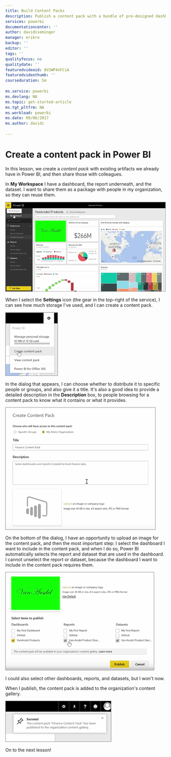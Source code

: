 ```yaml
---
title: Build Content Packs
description: Publish a content pack with a bundle of pre-designed dashboards, reports, and datasets
services: powerbi
documentationcenter: ''
author: davidiseminger
manager: erikre
backup: ''
editor: ''
tags: ''
qualityfocus: no
qualitydate: ''
featuredvideoid: 8V2WP4nFCiA
featuredvideothumb: ''
courseduration: 5m

ms.service: powerbi
ms.devlang: NA
ms.topic: get-started-article
ms.tgt_pltfrm: NA
ms.workload: powerbi
ms.date: 09/06/2017
ms.author: davidi

---
```

# Create a content pack in Power BI
In this lesson, we create a *content pack* with existing artifacts we already have in Power BI, and then share those with colleagues.

In **My Workspace** I have a dashboard, the report underneath, and the dataset. I want to share them as a package with people in my organization, so they can reuse them.

![Share and collaborate in Power BI](./media/powerbi-learning-6-2-create-content-packs/pbi_learn06_02myworkspacenohilite.png)

When I select the **Settings** icon (the gear in the top-right of the service), I can see how much storage I've used, and I can create a content pack.

![Share and collaborate in Power BI](./media/powerbi-learning-6-2-create-content-packs/pbi_learn06_02options.png)

In the dialog that appears, I can choose whether to distribute it to specific people or groups, and also give it a title. It's also a good idea to provide a detailed description in the **Description** box, to people browsing for a content pack to know what it contains or what it provides.

![Share and collaborate in Power BI](./media/powerbi-learning-6-2-create-content-packs/pbi_learn06_02create_contpktop.png)

On the bottom of the dialog, I have an opportunity to upload an image for the content pack, and then the most important step: I select the dashboard I want to include in the content pack, and when I do so, Power BI automatically selects the report and dataset that are used in the dashboard. I cannot unselect the report or dataset, because the dashboard I want to include in the content pack requires them.

![Share and collaborate in Power BI](./media/powerbi-learning-6-2-create-content-packs/pbi_learn06_02create_contpk2ndhalf.png)

I could also select other dashboards, reports, and datasets, but I won't now.

When I publish, the content pack is added to the organization's content gallery.

![Share and collaborate in Power BI](./media/powerbi-learning-6-2-create-content-packs/pbi_learn06_02contpksuccess.png)

On to the next lesson!

